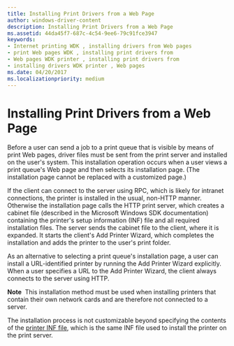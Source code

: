 ```yaml
---
title: Installing Print Drivers from a Web Page
author: windows-driver-content
description: Installing Print Drivers from a Web Page
ms.assetid: 44da45f7-687c-4c54-9ee6-79c91fce3947
keywords:
- Internet printing WDK , installing drivers from Web pages
- print Web pages WDK , installing print drivers from
- Web pages WDK printer , installing print drivers from
- installing drivers WDK printer , Web pages
ms.date: 04/20/2017
ms.localizationpriority: medium
---
```


# Installing Print Drivers from a Web Page





Before a user can send a job to a print queue that is visible by means of print Web pages, driver files must be sent from the print server and installed on the user's system. This installation operation occurs when a user views a print queue's Web page and then selects its installation page. (The installation page cannot be replaced with a customized page.)

If the client can connect to the server using RPC, which is likely for intranet connections, the printer is installed in the usual, non-HTTP manner. Otherwise the installation page calls the HTTP print server, which creates a cabinet file (described in the Microsoft Windows SDK documentation) containing the printer's setup information (INF) file and all required installation files. The server sends the cabinet file to the client, where it is expanded. It starts the client's Add Printer Wizard, which completes the installation and adds the printer to the user's print folder.

As an alternative to selecting a print queue's installation page, a user can install a URL-identified printer by running the Add Printer Wizard explicitly. When a user specifies a URL to the Add Printer Wizard, the client always connects to the server using HTTP.

**Note**  This installation method must be used when installing printers that contain their own network cards and are therefore not connected to a server.

 

The installation process is not customizable beyond specifying the contents of the [printer INF file](printer-inf-files.md), which is the same INF file used to install the printer on the print server.

 

 




